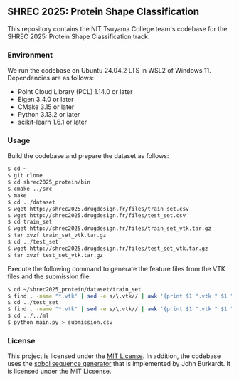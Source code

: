 ## SHREC 2025: Protein Shape Classification

This repository contains the NIT Tsuyama College team's codebase for
the SHREC 2025: Protein Shape Classification track.

### Environment

We run the codebase on Ubuntu 24.04.2 LTS in WSL2 of Windows 11.
Dependencies are as follows:

- Point Cloud Library (PCL) 1.14.0 or later
- Eigen 3.4.0 or later
- CMake 3.15 or later
- Python 3.13.2 or later
- scikit-learn 1.6.1 or later

### Usage

Build the codebase and prepare the dataset as follows:

```bash
$ cd ~
$ git clone
$ cd shrec2025_protein/bin
$ cmake ../src
$ make
$ cd ../dataset
$ wget http://shrec2025.drugdesign.fr/files/train_set.csv
$ wget http://shrec2025.drugdesign.fr/files/test_set.csv
$ cd train_set
$ wget http://shrec2025.drugdesign.fr/files/train_set_vtk.tar.gz
$ tar xvzf train_set_vtk.tar.gz
$ cd ../test_set
$ wget http://shrec2025.drugdesign.fr/files/test_set_vtk.tar.gz
$ tar xvzf test_set_vtk.tar.gz
```

Execute the following command to generate the feature files from the VTK files and the submission file:

```bash
$ cd ~/shrec2025_protein/dataset/train_set
$ find . -name "*.vtk" | sed -e s/\.vtk// | awk '{print $1 ".vtk " $1 ".dat"}' | xargs -t -n 2 ../../bin/vtk2feat.bin
$ cd ../test_set
$ find . -name "*.vtk" | sed -e s/\.vtk// | awk '{print $1 ".vtk " $1 ".dat"}' | xargs -t -n 2 ../../bin/vtk2feat.bin
$ cd ../../ml
$ python main.py > submission.csv
```

### License

This project is licensed under the [MIT License](https://github.com/yoshoku/shrec2025_protein/blob/main/LICENSE.txt).
In addition, the codebase uses the [sobol sequence generator](https://people.sc.fsu.edu/~jburkardt/cpp_src/sobol/sobol.html) that is implemented by John Burkardt.
It is licensed under the MIT Licsense.
